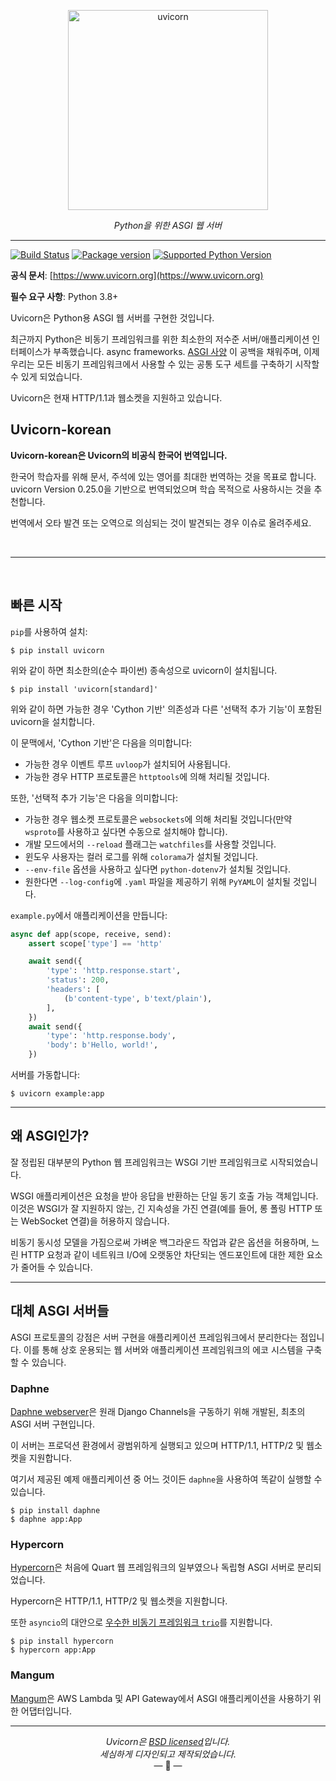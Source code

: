<p align="center">
  <img width="320" height="320" src="https://raw.githubusercontent.com/tomchristie/uvicorn/master/docs/uvicorn.png" alt='uvicorn'>
</p>

<p align="center">
<em>Python을 위한 ASGI 웹 서버</em>
</p>

---

[![Build Status](https://github.com/encode/uvicorn/workflows/Test%20Suite/badge.svg)](https://github.com/encode/uvicorn/actions)
[![Package version](https://badge.fury.io/py/uvicorn.svg)](https://pypi.python.org/pypi/uvicorn)
[![Supported Python Version](https://img.shields.io/pypi/pyversions/uvicorn.svg?color=%2334D058)](https://pypi.org/project/uvicorn)

**공식 문서**: [https://www.uvicorn.org](https://www.uvicorn.org)

**필수 요구 사항**: Python 3.8+

Uvicorn은 Python용 ASGI 웹 서버를 구현한 것입니다.

최근까지 Python은 비동기 프레임워크를 위한 최소한의 저수준 서버/애플리케이션 인터페이스가 부족했습니다.
async frameworks. [ASGI 사양][asgi] 이 공백을 채워주며, 이제 우리는 모든 비동기 프레임워크에서 사용할 수 있는 공통 도구 세트를 구축하기 시작할 수 있게 되었습니다.

Uvicorn은 현재 HTTP/1.1과 웹소켓을 지원하고 있습니다.
## Uvicorn-korean
**Uvicorn-korean은 Uvicorn의 비공식 한국어 번역입니다.**

한국어 학습자를 위해 문서, 주석에 있는 영어를 최대한 번역하는 것을 목표로 합니다.
uvicorn Version 0.25.0을 기반으로 번역되었으며 학습 목적으로 사용하시는 것을 추천합니다. 

번역에서 오타 발견 또는 오역으로 의심되는 것이 발견되는 경우 이슈로 올려주세요.

<br/>

---

<br/>

## 빠른 시작

`pip`를 사용하여 설치:

```shell
$ pip install uvicorn
```

위와 같이 하면 최소한의(순수 파이썬) 종속성으로 uvicorn이 설치됩니다.

```shell
$ pip install 'uvicorn[standard]'
```

위와 같이 하면 가능한 경우 'Cython 기반' 의존성과 다른 '선택적 추가 기능'이 포함된 uvicorn을 설치합니다.

이 문맥에서, 'Cython 기반'은 다음을 의미합니다:

- 가능한 경우 이벤트 루프 `uvloop`가 설치되어 사용됩니다.
- 가능한 경우 HTTP 프로토콜은 `httptools`에 의해 처리될 것입니다.

또한, '선택적 추가 기능'은 다음을 의미합니다:

- 가능한 경우 웹소켓 프로토콜은 `websockets`에 의해 처리될 것입니다(만약 `wsproto`를 사용하고 싶다면 수동으로 설치해야 합니다).
- 개발 모드에서의 `--reload` 플래그는 `watchfiles`를 사용할 것입니다.
- 윈도우 사용자는 컬러 로그를 위해 `colorama`가 설치될 것입니다.
- `--env-file` 옵션을 사용하고 싶다면 `python-dotenv`가 설치될 것입니다.
- 원한다면 `--log-config`에  `.yaml` 파일을 제공하기 위해  `PyYAML`이 설치될 것입니다.

`example.py`에서 애플리케이션을 만듭니다:

```python
async def app(scope, receive, send):
    assert scope['type'] == 'http'

    await send({
        'type': 'http.response.start',
        'status': 200,
        'headers': [
            (b'content-type', b'text/plain'),
        ],
    })
    await send({
        'type': 'http.response.body',
        'body': b'Hello, world!',
    })
```

서버를 가동합니다:

```shell
$ uvicorn example:app
```

---

## 왜 ASGI인가?

잘 정립된 대부분의 Python 웹 프레임워크는 WSGI 기반 프레임워크로 시작되었습니다.

WSGI 애플리케이션은 요청을 받아 응답을 반환하는 단일 동기 호출 가능 객체입니다. 
이것은 WSGI가 잘 지원하지 않는, 긴 지속성을 가진 연결(예를 들어, 롱 폴링 HTTP 또는 WebSocket 연결)을 허용하지 않습니다.

비동기 동시성 모델을 가짐으로써 가벼운 백그라운드 작업과 같은 옵션을 허용하며, 느린 HTTP 요청과 같이 네트워크 I/O에 오랫동안 차단되는 엔드포인트에 대한 제한 요소가 줄어들 수 있습니다.

---

## 대체 ASGI 서버들

ASGI 프로토콜의 강점은 서버 구현을 애플리케이션 프레임워크에서 분리한다는 점입니다. 
이를 통해 상호 운용되는 웹 서버와 애플리케이션 프레임워크의 에코 시스템을 구축할 수 있습니다.

### Daphne

[Daphne webserver][daphne]은 원래 Django Channels을 구동하기 위해 개발된, 최초의 ASGI 서버 구현입니다.

이 서버는 프로덕션 환경에서 광범위하게 실행되고 있으며 HTTP/1.1, HTTP/2 및 웹소켓을 지원합니다.

여기서 제공된 예제 애플리케이션 중 어느 것이든 `daphne`을 사용하여 똑같이 실행할 수 있습니다.

```
$ pip install daphne
$ daphne app:App
```

### Hypercorn

[Hypercorn][hypercorn]은 처음에 Quart 웹 프레임워크의 일부였으나 독립형 ASGI 서버로 분리되었습니다.

Hypercorn은 HTTP/1.1, HTTP/2 및 웹소켓을 지원합니다.

또한 `asyncio`의 대안으로 [우수한 비동기 프레임워크 `trio`][trio]를 지원합니다.

```
$ pip install hypercorn
$ hypercorn app:App
```

### Mangum

[Mangum][mangum]은 AWS Lambda 및 API Gateway에서 ASGI 애플리케이션을 사용하기 위한 어댑터입니다.

---

<p align="center"><i>Uvicorn은 <a href="https://github.com/encode/uvicorn/blob/master/LICENSE.md">BSD licensed</a>입니다.<br/>세심하게 디자인되고 제작되었습니다.</i><br/>&mdash; 🦄  &mdash;</p>

[asgi]: https://asgi.readthedocs.io/en/latest/
[daphne]: https://github.com/django/daphne
[hypercorn]: https://github.com/pgjones/hypercorn
[mangum]: https://mangum.io
[trio]: https://trio.readthedocs.io
